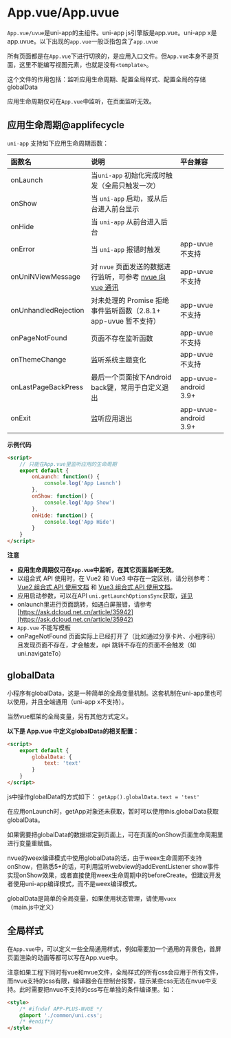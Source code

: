 # App.vue/App.uvue

`App.vue/uvue`是uni-app的主组件。uni-app js引擎版是app.vue。uni-app x是app.uvue。以下出现的`app.vue`一般泛指包含了`app.uvue`

所有页面都是在`App.vue`下进行切换的，是应用入口文件。但`App.vue`本身不是页面，这里不能编写视图元素，也就是没有`<template>`。

这个文件的作用包括：监听应用生命周期、配置全局样式、配置全局的存储globalData

应用生命周期仅可在`App.vue`中监听，在页面监听无效。

## 应用生命周期@applifecycle

``uni-app`` 支持如下应用生命周期函数：

|函数名|说明|平台兼容|
|:-|:-|:-|
|onLaunch|当``uni-app`` 初始化完成时触发（全局只触发一次）||
|onShow|当 ``uni-app`` 启动，或从后台进入前台显示||
|onHide|当 ``uni-app`` 从前台进入后台||
|onError|当 ``uni-app`` 报错时触发|app-uvue 不支持|
|onUniNViewMessage|对 ``nvue`` 页面发送的数据进行监听，可参考 [nvue 向 vue 通讯](https://uniapp.dcloud.io/tutorial/nvue-api?id=communication)|app-uvue 不支持|
|onUnhandledRejection|对未处理的 Promise 拒绝事件监听函数（2.8.1+ app-uvue 暂不支持）|app-uvue 不支持|
|onPageNotFound|页面不存在监听函数|app-uvue 不支持|
|onThemeChange|监听系统主题变化|app-uvue 不支持|
|onLastPageBackPress|最后一个页面按下Android back键，常用于自定义退出|app-uvue-android 3.9+|
|onExit|监听应用退出|app-uvue-android 3.9+|

**示例代码**
```html
<script>
	// 只能在App.vue里监听应用的生命周期
	export default {
		onLaunch: function() {
			console.log('App Launch')
		},
		onShow: function() {
			console.log('App Show')
		},
		onHide: function() {
			console.log('App Hide')
		}
	}
</script>
```

**注意**
- **应用生命周期仅可在`App.vue`中监听，在其它页面监听无效**。
- 以组合式 API 使用时，在 Vue2 和 Vue3 中存在一定区别，请分别参考：[Vue2 组合式 API 使用文档](/tutorial/vue-composition-api.html) 和 [Vue3 组合式 API 使用文档](/tutorial/vue3-composition-api.html)。
- 应用启动参数，可以在API `uni.getLaunchOptionsSync`获取，[详见](https://uniapp.dcloud.net.cn/api/getLaunchOptionsSync.html#getlaunchoptionssync)
- onlaunch里进行页面跳转，如遇白屏报错，请参考[https://ask.dcloud.net.cn/article/35942](https://ask.dcloud.net.cn/article/35942)
- `App.vue` 不能写模板
- onPageNotFound 页面实际上已经打开了（比如通过分享卡片、小程序码）且发现页面不存在，才会触发，api 跳转不存在的页面不会触发（如 uni.navigateTo）

## globalData

小程序有globalData，这是一种简单的全局变量机制。这套机制在uni-app里也可以使用，并且全端通用（uni-app x不支持）。

当然vue框架的全局变量，另有其他方式定义。

**以下是 App.vue 中定义globalData的相关配置：**

```html
<script>  
    export default {  
        globalData: {  
            text: 'text'  
        }
    }  
</script>  
```

js中操作globalData的方式如下：
`getApp().globalData.text = 'test'`

在应用onLaunch时，getApp对象还未获取，暂时可以使用this.globalData获取globalData。

如果需要把globalData的数据绑定到页面上，可在页面的onShow页面生命周期里进行变量重赋值。

nvue的weex编译模式中使用globalData的话，由于weex生命周期不支持onShow，但熟悉5+的话，可利用监听webview的addEventListener show事件实现onShow效果，或者直接使用weex生命周期中的beforeCreate。但建议开发者使用uni-app编译模式，而不是weex编译模式。

globalData是简单的全局变量，如果使用状态管理，请使用`vuex`（main.js中定义）

## 全局样式

在`App.vue`中，可以定义一些全局通用样式，例如需要加一个通用的背景色，首屏页面渲染的动画等都可以写在App.vue中。

注意如果工程下同时有vue和nvue文件，全局样式的所有css会应用于所有文件，而nvue支持的css有限，编译器会在控制台报警，提示某些css无法在nvue中支持。此时需要把nvue不支持的css写在单独的条件编译里。如：
```html
<style>
    /* #ifndef APP-PLUS-NVUE */
    @import './common/uni.css';
    /* #endif*/
</style>
```

